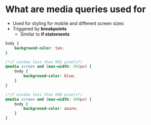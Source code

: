 # What are media queries used for
- Used for styling for mobile and different screen sizes
- Triggered by **breakpoints**
	- Similar to **if statements**
```css
body {
	background-color: tan;
}

/*if window less than 992 pixels*/
@media screen and (max-width: 992px) {
	body {
		background-color: blue;
	}
}

/*if window less than 600 pixels*/
@media screen and (max-width: 600px) {
	body {
		background-color: azure;
	}
}
```